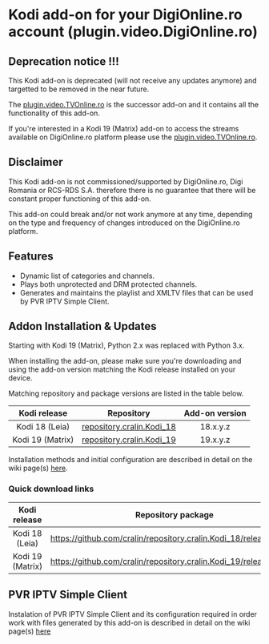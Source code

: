 # Kodi add-on for your DigiOnline.ro account (plugin.video.DigiOnline.ro)


## Deprecation notice !!!

This Kodi add-on is deprecated (will not receive any updates anymore) and targetted to be removed in the near future.

The [plugin.video.TVOnline.ro](https://github.com/cralin/plugin.video.TVOnline.ro) is the successor add-on and it contains all the functionality of this add-on.

If you're interested in a Kodi 19 (Matrix) add-on to access the streams available on DigiOnline.ro platform please use the [plugin.video.TVOnline.ro](https://github.com/cralin/plugin.video.TVOnline.ro).



## Disclaimer

This Kodi add-on is not commissioned/supported by DigiOnline.ro, Digi Romania or RCS-RDS S.A. therefore there is no guarantee that there will be constant proper functioning of this add-on. 

This add-on could break and/or not work anymore at any time, depending on the type and frequency of changes introduced on the DigiOnline.ro platform.



## Features
  * Dynamic list of categories and channels.
  * Plays both unprotected and DRM protected channels.
  * Generates and maintains the playlist and XMLTV files that can be used by PVR IPTV Simple Client.


## Addon Installation & Updates
Starting with Kodi 19 (Matrix), Python 2.x was replaced with Python 3.x.

When installing the add-on, please make sure you're downloading and using the add-on version matching the Kodi release installed on your device. 

Matching repository and package versions are listed in the table below.

  | Kodi release | Repository | Add-on version |
  | :---: | :---: | :---: |
  | Kodi 18 (Leia) | [repository.cralin.Kodi_18](https://github.com/cralin/repository.cralin.Kodi_18) | 18.x.y.z |
  | Kodi 19 (Matrix) | [repository.cralin.Kodi_19](https://github.com/cralin/repository.cralin.Kodi_19) | 19.x.y.z |


Installation methods and initial configuration are described in detail on the wiki page(s) [here](https://github.com/cralin/plugin.video.DigiOnline.ro/wiki#installation).


### Quick download links

  | Kodi release | Repository package | Add-on package |
  | :---: | :---: | :---:|
  | Kodi 18 (Leia) | https://github.com/cralin/repository.cralin.Kodi_18/releases/latest | https://github.com/cralin/plugin.video.DigiOnline.ro/releases |
  | Kodi 19 (Matrix) | https://github.com/cralin/repository.cralin.Kodi_19/releases/latest | https://github.com/cralin/plugin.video.DigiOnline.ro/releases |



## PVR IPTV Simple Client

Instalation of PVR IPTV Simple Client and its configuration required in order work with files generated by this add-on is described in detail on the wiki page(s) [here](https://github.com/cralin/plugin.video.DigiOnline.ro/wiki#pvr-iptv-simple-client-integration)

